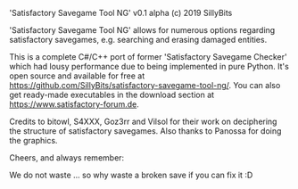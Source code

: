 'Satisfactory Savegame Tool NG' v0.1 alpha
(c) 2019 SillyBits


'Satisfactory Savegame Tool NG' allows for numerous options regarding satisfactory 
savegames, e.g. searching and erasing damaged entities.

This is a complete C#/C++ port of former 'Satisfactory Savegame Checker' which had
lousy performance due to being implemented in pure Python.
It's open source and available for free at 
https://github.com/SillyBits/satisfactory-savegame-tool-ng/.
You can also get ready-made executables in the download section at 
https://www.satisfactory-forum.de.


Credits to bitowl, S4XXX, Goz3rr and Vilsol for their work on deciphering the 
structure of satisfactory savegames.
Also thanks to Panossa for doing the graphics.


Cheers, and always remember:

We do not waste
... so why waste a broken save if you can fix it :D

